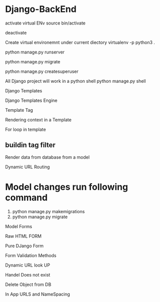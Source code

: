 # Django-BackEnd

activate virtual ENv
source bin/activate

deactivate

Create virtual environemnt under current diectory
virtualenv -p python3 .


python manage.py runserver

python manage.py migrate

python manage.py createsuperuser

All Django project will work in a python shell
python manage.py shell


Django Templates

Django Templates Engine

Template Tag

Rendering context in a Template

For loop in template

## buildin tag filter

Render data from database from a model

Dynamic URL Routing





# Model changes run following command
1. python manage.py makemigrations
2. python manage.py migrate

Model Forms

Raw HTML FORM

Pure DJango Form

Form Validation Methods

Dynamic URL look UP

Handel Does not exist

Delete Object from DB

In App URLS and NameSpacing
